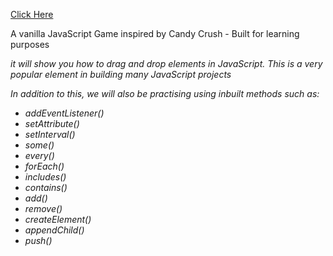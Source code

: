 <a href="https://somesh1997.github.io/candy_crush/index.html">Click Here</a>

<p>A vanilla JavaScript Game inspired by Candy Crush - Built for learning purposes</p>

<i>it will show you how to drag and drop elements in JavaScript. This is a very popular element in building many JavaScript projects<i>
  
<p>In addition to this, we will also be practising using inbuilt methods such as:</p>
<ul>
  <li>addEventListener()</li>
  <li>setAttribute()</li>
  <li>setInterval()</li>
  <li>some()</li>
  <li>every()</li>
  <li>forEach()</li>
  <li>includes()</li>
  <li>contains()</li>
  <li>add()</li>
  <li>remove()</li>
  <li>createElement()</li>
  <li>appendChild()</li>
  <li>push()</li>
 </ul>
 
  
  









